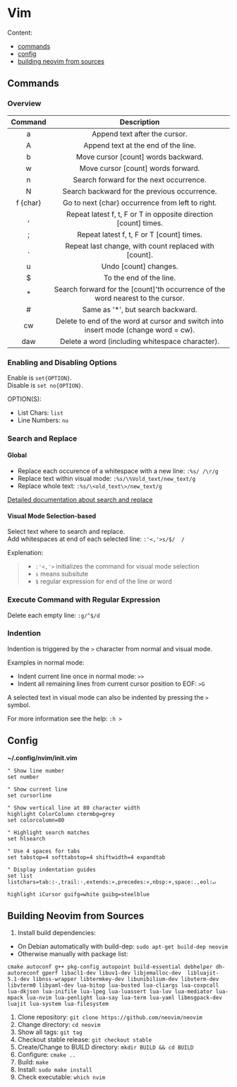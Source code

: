 # Vim

Content:  
* [commands](#commands)
* [config](#config)
* [building neovim from sources](#building-neovim-from-sources)

## Commands

### Overview

| Command     | Description |
|:-----------:|:-----------:|
|    a        | Append text after the cursor. |
|    A        | Append text at the end of the line. |
|    b        | Move cursor [count] words backward. |
|    w        | Move cursor [count] words forward. |
|    n        | Search forward for the next occurrence. |
|    N        | Search backward for the previous occurrence. |
|    f {char} | Go to next {char} occurrence from left to right. |
|    ,        | Repeat latest f, t, F or T in opposite direction [count] times. |
|    ;        | Repeat latest f, t, F or T [count] times. |
|    .        | Repeat last change, with count replaced with [count]. |
|    u        | Undo [count] changes. |
|    $        | To the end of the line. |
|    *        | Search forward for the [count]'th occurrence of the word nearest to the cursor. |
|    #        | Same as '\*', but search backward. |
|    cw       | Delete to end of the word at cursor and switch into insert mode (change word = cw). |
|    daw      | Delete a word (including whitespace character). |

### Enabling and Disabling Options

Enable is ```set{OPTION}```.  
Disable is ```set no{OPTION}```.  

OPTION(S):

* List Chars: ```list```
* Line Numbers: ```nu```

### Search and Replace

#### Global

* Replace each occurence of a whitespace with a new line: `:%s/ /\r/g`
* Replace text within visual mode: `:%s/\%Vold_text/new_text/g`
* Replace whole text: `:%s/\<old_text\>/new_text/g`

[Detailed documentation about search and replace](https://vim.fandom.com/wiki/Search_and_replace)

#### Visual Mode Selection-based

Select text where to search and replace.  
Add whitespaces at end of each selected line: `:'<,'>s/$/  /`  

Explenation:  
> * `:'<,'>` initializes the command for visual mode selection
> * `s` means subsitute
> * `$` regular expression for end of the line or word

### Execute Command with Regular Expression

Delete each empty line: `:g/^$/d`

### Indention

Indention is triggered by the `>` character from normal and visual mode.  

Examples in normal mode:  

* Indent current line once in normal mode: `>>`
* Indent all remaining lines from current cursor position to EOF: `>G`

A selected text in visual mode can also be indented by pressing the `>` symbol.

For more information see the help: `:h >`

## Config

__~/.config/nvim/init.vim__

```
" Show line number
set number

" Show current line
set cursorline

" Show vertical line at 80 character width
highlight ColorColumn ctermbg=grey
set colorcolumn=80

" Highlight search matches
set hlsearch

" Use 4 spaces for tabs
set tabstop=4 softtabstop=4 shiftwidth=4 expandtab

" Display indentation guides
set list listchars=tab:❘-,trail:·,extends:»,precedes:«,nbsp:×,space:.,eol:↵

highlight iCursor guifg=white guibg=steelblue
```

## Building Neovim from Sources

1. Install build dependencies: 
  * On Debian automatically with build-dep: `sudo apt-get build-dep neovim`
  * Otherwise manually with package list:  
  ```
  cmake autoconf g++ pkg-config autopoint build-essential debhelper dh-autoreconf gperf libacl1-dev libuv1-dev libjemalloc-dev  libluajit-5.1-dev libnss-wrapper libtermkey-dev libunibilium-dev libvterm-dev libvterm0 libyaml-dev lua-bitop lua-busted lua-cliargs lua-coxpcall lua-dkjson lua-inifile lua-lpeg lua-luassert lua-luv lua-mediator lua-mpack lua-nvim lua-penlight lua-say lua-term lua-yaml libmsgpack-dev luajit lua-system lua-filesystem
  ```
1. Clone repository: `git clone https://github.com/neovim/neovim`
1. Change directory: `cd neovim`
1. Show all tags: `git tag`
1. Checkout stable release: `git checkout stable`
1. Create/Change to BUILD directory: `mkdir BUILD && cd BUILD`
1. Configure: `cmake ..`
1. Build: `make`
1. Install: `sudo make install`
1. Check executable: `which nvim`
